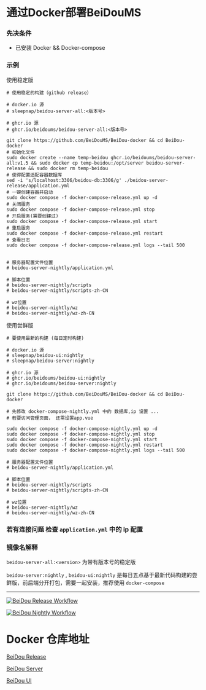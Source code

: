 # 通过Docker部署BeiDouMS
### 先决条件
* 已安装 Docker && Docker-compose 

### 示例

使用稳定版

```shell
# 使用稳定的构建（github release） 

# docker.io 源
# sleepnap/beidou-server-all:<版本号>

# ghcr.io 源
# ghcr.io/beidoums/beidou-server-all:<版本号>

git clone https://github.com/BeiDouMS/BeiDou-docker && cd BeiDou-docker
# 初始化文件
sudo docker create --name temp-beidou ghcr.io/beidoums/beidou-server-all:v1.5 && sudo docker cp temp-beidou:/opt/server beidou-server-release && sudo docker rm temp-beidou
# 使得配置适配容器数据库
sed -i 's/localhost:3306/beidou-db:3306/g' ./beidou-server-release/application.yml
# 一键创建容器并启动
sudo docker compose -f docker-compose-release.yml up -d
# 关闭服务
sudo docker compose -f docker-compose-release.yml stop
# 开启服务(需要创建过)
sudo docker compose -f docker-compose-release.yml start
# 重启服务
sudo docker compose -f docker-compose-release.yml restart
# 查看日志
sudo docker compose -f docker-compose-release.yml logs --tail 500


# 服务器配置文件位置
# beidou-server-nightly/application.yml

# 脚本位置
# beidou-server-nightly/scripts
# beidou-server-nightly/scripts-zh-CN

# wz位置
# beidou-server-nightly/wz
# beidou-server-nightly/wz-zh-CN
```


使用尝鲜版
 
```shell
# 要使用最新的构建 (每日定时构建)  

# docker.io 源
# sleepnap/beidou-ui:nightly
# sleepnap/beidou-server:nightly

# ghcr.io 源
# ghcr.io/beidoums/beidou-ui:nightly
# ghcr.io/beidoums/beidou-server:nightly

git clone https://github.com/BeiDouMS/BeiDou-docker && cd BeiDou-docker

# 先修改 docker-compose-nightly.yml 中的 数据库,ip 设置 ...
# 若要访问管理页面， 还需设置app.vue

sudo docker compose -f docker-compose-nightly.yml up -d
sudo docker compose -f docker-compose-nightly.yml stop
sudo docker compose -f docker-compose-nightly.yml start
sudo docker compose -f docker-compose-nightly.yml restart
sudo docker compose -f docker-compose-nightly.yml logs --tail 500

# 服务器配置文件位置
# beidou-server-nightly/application.yml

# 脚本位置
# beidou-server-nightly/scripts
# beidou-server-nightly/scripts-zh-CN

# wz位置
# beidou-server-nightly/wz
# beidou-server-nightly/wz-zh-CN
```


### 若有连接问题 检查 `application.yml` 中的 ip 配置 

### 镜像名解释

`beidou-server-all:<version>` 为带有版本号的稳定版

`beidou-server:nightly` , `beidou-ui:nightly` 是每日五点基于最新代码构建的尝鲜版，前后端分开打包，需要一起安装，推荐使用 `docker-compose`

---

[![BeiDou Release Workflow](https://github.com/BeiDouMS/BeiDou-docker/actions/workflows/release.yaml/badge.svg)](https://github.com/BeiDouMS/BeiDou-docker/actions/workflows/release.yaml) 

[![BeiDou Nightly Workflow](https://github.com/BeiDouMS/BeiDou-docker/actions/workflows/nightly.yaml/badge.svg)](https://github.com/BeiDouMS/BeiDou-docker/actions/workflows/nightly.yaml)

# Docker 仓库地址

[BeiDou Release](https://hub.docker.com/r/sleepnap/beidou-server-all)

[BeiDou Server](https://hub.docker.com/r/sleepnap/beidou-server)

[BeiDou UI](https://hub.docker.com/r/sleepnap/beidou-ui)
